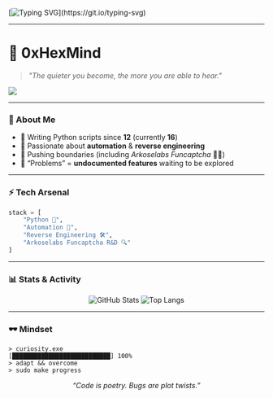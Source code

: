 <!-- 🔹 Animated Typing Banner -->
[![Typing SVG](https://readme-typing-svg.demolab.com?font=Fira+Code&size=24&duration=3000&pause=1000&color=00FF00&center=true&vCenter=true&width=900&lines=print(%22Hello%2C+World%22);Python+since+age+12;Automation+%7C+Reverse+Engineering;Funcaptcha+R%26D+%7C+Arkoselabs;Always+Learning...;Always+Breaking...;Always+Building...)](https://git.io/typing-svg)

---

# 👾 0xHexMind  

> *"The quieter you become, the more you are able to hear."*  

![](https://komarev.com/ghpvc/?username=traili)

---

### 🧠 About Me
- 🐍 Writing Python scripts since **12** (currently **16**)
- 🤖 Passionate about **automation** & **reverse engineering**
- 🎯 Pushing boundaries (including *Arkoselabs Funcaptcha* 🕵️‍♂️)
- 🧩 “Problems” = **undocumented features** waiting to be explored

---

### ⚡ Tech Arsenal
```python
stack = [
    "Python 🐍",
    "Automation 🤖",
    "Reverse Engineering 🛠",
    "Arkoselabs Funcaptcha R&D 🔍"
]
````

---

### 📊 Stats & Activity

<p align="center">
  <img src="https://github-readme-stats.vercel.app/api?username=trailios&show_icons=true&theme=matrix&hide_border=true" alt="GitHub Stats" />
  <img src="https://github-readme-stats.vercel.app/api/top-langs/?username=trailios&layout=compact&theme=matrix&hide_border=true" alt="Top Langs" />
</p>

---

### 🕶️ Mindset

```
> curiosity.exe
[███████████████████████████] 100%
> adapt && overcome
> sudo make progress
```


<p align="center">
  <i>“Code is poetry. Bugs are plot twists.”</i>
</p>
